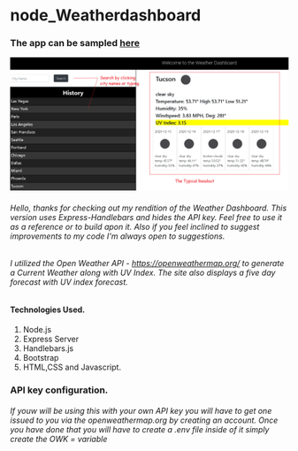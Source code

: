 # node_Weatherdashboard

### The app can be sampled <a href= "https://agile-retreat-46101.herokuapp.com/">here</a>

<img src="./images/WD.png">


###### Hello, thanks for checking out my rendition of the Weather Dashboard. This version uses Express-Handlebars and hides the API key. Feel free to use it as a reference or to build apon it. Also if you feel inclined to suggest improvements to my code I'm always open to suggestions. 

###### I utilized the Open Weather API - https://openweathermap.org/ to generate a Current Weather along with UV Index. The site also displays a five day forecast with UV index forecast.

#### Technologies Used.
1. Node.js
1. Express Server
1. Handlebars.js
1. Bootstrap
1. HTML,CSS and Javascript.

### API key configuration.
###### If youw will be using this with your own API key you will have to get one issued to you via the openweathermap.org by creating an account. Once you have done that you will have to create a .env file inside of it simply create the OWK = <yourkey> variable 




